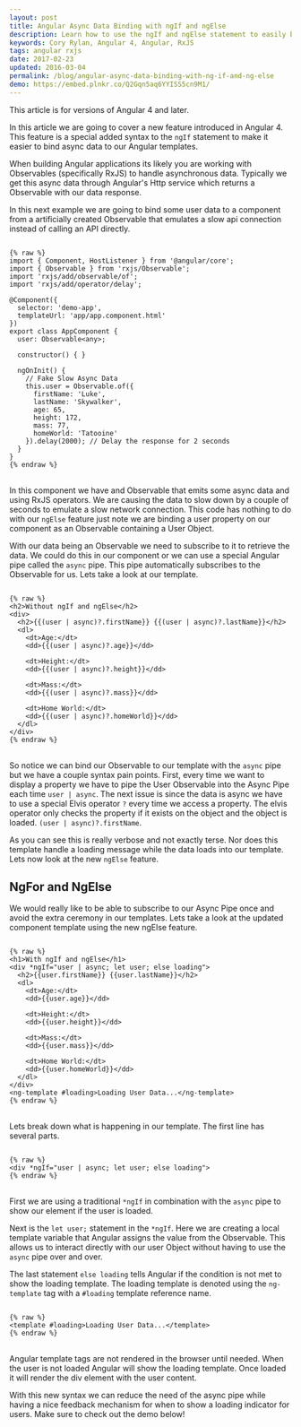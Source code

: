 ```yaml
---
layout: post
title: Angular Async Data Binding with ngIf and ngElse
description: Learn how to use the ngIf and ngElse statement to easily bind async data and Observables to our Angular templates.
keywords: Cory Rylan, Angular 4, Angular, RxJS
tags: angular rxjs
date: 2017-02-23
updated: 2016-03-04
permalink: /blog/angular-async-data-binding-with-ng-if-and-ng-else
demo: https://embed.plnkr.co/Q2Gqn5aq6YYISS5cn9M1/
---
```


<p class="message">
  This article is for versions of Angular 4 and later.
</p>

In this article we are going to cover a new feature introduced in Angular 4. This feature is 
a special added syntax to the `ngIf` statement to make it easier to bind async data to our Angular 
templates.

When building Angular applications its likely you are working with Observables (specifically RxJS)
to handle asynchronous data. Typically we get this async data through Angular's Http service which returns
a Observable with our data response.

In this next example we are going to bind some user data to a component from a artificially created
Observable that emulates a slow api connection instead of calling an API directly. 

<pre class="language-typescript">
<code>
{% raw %}
import { Component, HostListener } from '@angular/core';
import { Observable } from 'rxjs/Observable';
import 'rxjs/add/observable/of';
import 'rxjs/add/operator/delay';

@Component({
  selector: 'demo-app',
  templateUrl: 'app/app.component.html'
})
export class AppComponent {
  user: Observable&lt;any&gt;;
  
  constructor() { }
  
  ngOnInit() {
    // Fake Slow Async Data
    this.user = Observable.of({
      firstName: 'Luke',
      lastName: 'Skywalker',
      age: 65,
      height: 172,
      mass: 77,
      homeWorld: 'Tatooine'
    }).delay(2000); // Delay the response for 2 seconds
  }
}
{% endraw %}
</code>
</pre>

In this component we have and Observable that emits some async data and using RxJS operators.
We are causing the data to slow down by a couple of seconds to emulate a slow network connection. 
This code has nothing to do with our `ngElse` feature just note we are binding a user property
on our component as an Observable containing a User Object.

With our data being an Observable we need to subscribe to it to retrieve the data. We could 
do this in our component or we can use a special Angular pipe called the `async` pipe.
This pipe automatically subscribes to the Observable for us. Lets take a look at our template.

<pre class="language-html">
<code>
{% raw %}
&lt;h2&gt;Without ngIf and ngElse&lt;/h2&gt;
&lt;div&gt;
  &lt;h2&gt;{{(user | async)?.firstName}} {{(user | async)?.lastName}}&lt;/h2&gt;
  &lt;dl&gt;
    &lt;dt&gt;Age:&lt;/dt&gt;
    &lt;dd&gt;{{(user | async)?.age}}&lt;/dd&gt;

    &lt;dt&gt;Height:&lt;/dt&gt;
    &lt;dd&gt;{{(user | async)?.height}}&lt;/dd&gt;

    &lt;dt&gt;Mass:&lt;/dt&gt;
    &lt;dd&gt;{{(user | async)?.mass}}&lt;/dd&gt;

    &lt;dt&gt;Home World:&lt;/dt&gt;
    &lt;dd&gt;{{(user | async)?.homeWorld}}&lt;/dd&gt;
  &lt;/dl&gt;
&lt;/div&gt;
{% endraw %}
</code>
</pre>

So notice we can bind our Observable to our template with the `async` pipe but we have a couple 
syntax pain points. First, every time we want to display a property we have to pipe the User Observable
into the Async Pipe each time `user | async`. The next issue is since the data is async we have to use
a special Elvis operator `?` every time we access a property. The elvis operator only checks the property
if it exists on the object and the object is loaded. `(user | async)?.firstName`.

As you can see this is really verbose and not exactly terse. Nor does this template handle a 
loading message while the data loads into our template. Lets now look at the new `ngElse` feature.

<h2>NgFor and NgElse</h2>

We would really like to be able to subscribe to our Async Pipe once and avoid the extra 
ceremony in our templates. Lets take a look at the updated component template using the new ngElse feature.

<pre class="language-html">
<code>
{% raw %}
&lt;h1&gt;With ngIf and ngElse&lt;/h1&gt;
&lt;div *ngIf="user | async; let user; else loading"&gt;
  &lt;h2&gt;{{user.firstName}} {{user.lastName}}&lt;/h2&gt;
  &lt;dl&gt;
    &lt;dt&gt;Age:&lt;/dt&gt;
    &lt;dd&gt;{{user.age}}&lt;/dd&gt;

    &lt;dt&gt;Height:&lt;/dt&gt;
    &lt;dd&gt;{{user.height}}&lt;/dd&gt;

    &lt;dt&gt;Mass:&lt;/dt&gt;
    &lt;dd&gt;{{user.mass}}&lt;/dd&gt;

    &lt;dt&gt;Home World:&lt;/dt&gt;
    &lt;dd&gt;{{user.homeWorld}}&lt;/dd&gt;
  &lt;/dl&gt;
&lt;/div&gt;
&lt;ng-template #loading&gt;Loading User Data...&lt;/ng-template&gt;
{% endraw %}
</code>
</pre>

Lets break down what is happening in our template. The first line has several parts.

<pre class="language-html">
<code>
{% raw %}
&lt;div *ngIf="user | async; let user; else loading"&gt;
{% endraw %}
</code>
</pre>

First we are using a traditional `*ngIf` in combination with the `async` pipe to show our element if the user
is loaded.

Next is the `let user;` statement in the `*ngIf`. Here we are creating a local template variable
that Angular assigns the value from the Observable. This allows us to interact directly with our
user Object without having to use the `async` pipe over and over.

The last statement `else loading` tells Angular if the condition is not met to 
show the loading template. The loading template is denoted using the `ng-template` tag with a 
`#loading` template reference name.

<pre class="language-html">
<code>
{% raw %}
&lt;template #loading&gt;Loading User Data...&lt;/template&gt;
{% endraw %}
</code>
</pre>

Angular template tags are not rendered in the browser until needed. When the 
user is not loaded Angular will show the loading template.
Once loaded it will render the div element with the user content.

With this new syntax we can reduce the need of the async pipe while having a nice
feedback mechanism for when to show a loading indicator for users.
Make sure to check out the demo below!